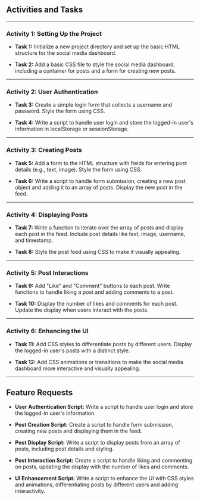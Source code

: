 ## Activities and Tasks

---

### Activity 1: Setting Up the Project

- **Task 1:** Initialize a new project directory and set up the basic HTML structure for the social media dashboard.

- **Task 2:** Add a basic CSS file to style the social media dashboard, including a container for posts and a form for creating new posts.

---

### Activity 2: User Authentication

- **Task 3:** Create a simple login form that collects a username and password. Style the form using CSS.

- **Task 4:** Write a script to handle user login and store the logged-in user's information in localStorage or sessionStorage.

---

### Activity 3: Creating Posts

- **Task 5:** Add a form to the HTML structure with fields for entering post details (e.g., text, image). Style the form using CSS.

- **Task 6:** Write a script to handle form submission, creating a new post object and adding it to an array of posts. Display the new post in the feed.

---

### Activity 4: Displaying Posts

- **Task 7:** Write a function to iterate over the array of posts and display each post in the feed. Include post details like text, image, username, and timestamp.

- **Task 8:** Style the post feed using CSS to make it visually appealing.

---

### Activity 5: Post Interactions

- **Task 9:** Add "Like" and "Comment" buttons to each post. Write functions to handle liking a post and adding comments to a post.

- **Task 10:** Display the number of likes and comments for each post. Update the display when users interact with the posts.

---

### Activity 6: Enhancing the UI

- **Task 11:** Add CSS styles to differentiate posts by different users. Display the logged-in user's posts with a distinct style.

- **Task 12:** Add CSS animations or transitions to make the social media dashboard more interactive and visually appealing.

---

## Feature Requests

- **User Authentication Script:** Write a script to handle user login and store the logged-in user's information.

- **Post Creation Script:** Create a script to handle form submission, creating new posts and displaying them in the feed.

- **Post Display Script:** Write a script to display posts from an array of posts, including post details and styling.

- **Post Interaction Script:** Create a script to handle liking and commenting on posts, updating the display with the number of likes and comments.

- **UI Enhancement Script:** Write a script to enhance the UI with CSS styles and animations, differentiating posts by different users and adding interactivity.